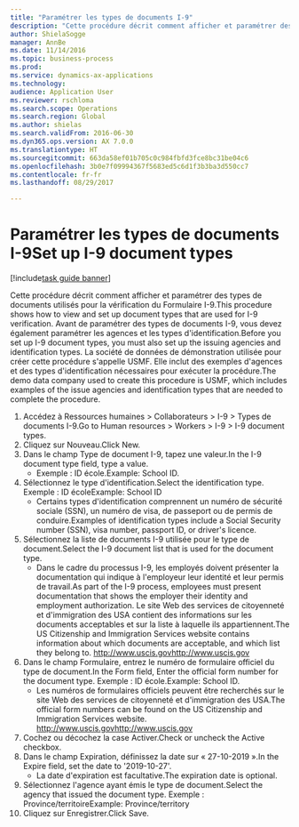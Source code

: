```yaml
--- 
title: "Paramétrer les types de documents I-9"
description: "Cette procédure décrit comment afficher et paramétrer des types de documents utilisés pour la vérification du Formulaire I-9."
author: ShielaSogge
manager: AnnBe
ms.date: 11/14/2016
ms.topic: business-process
ms.prod: 
ms.service: dynamics-ax-applications
ms.technology: 
audience: Application User
ms.reviewer: rschloma
ms.search.scope: Operations
ms.search.region: Global
ms.author: shielas
ms.search.validFrom: 2016-06-30
ms.dyn365.ops.version: AX 7.0.0
ms.translationtype: HT
ms.sourcegitcommit: 663da58ef01b705c0c984fbfd3fce8bc31be04c6
ms.openlocfilehash: 3b0e7f09994367f5683ed5c6d1f3b3ba3d550cc7
ms.contentlocale: fr-fr
ms.lasthandoff: 08/29/2017

---
```

# <a name="set-up-i-9-document-types"></a><span data-ttu-id="df1c4-103">Paramétrer les types de documents I-9</span><span class="sxs-lookup"><span data-stu-id="df1c4-103">Set up I-9 document types</span></span>

[!include[task guide banner](../../../includes/task-guide-banner.md)]

<span data-ttu-id="df1c4-104">Cette procédure décrit comment afficher et paramétrer des types de documents utilisés pour la vérification du Formulaire I-9.</span><span class="sxs-lookup"><span data-stu-id="df1c4-104">This procedure shows how to view and set up document types that are used for I-9 verification.</span></span> <span data-ttu-id="df1c4-105">Avant de paramétrer des types de documents I-9, vous devez également paramétrer les agences et les types d'identification.</span><span class="sxs-lookup"><span data-stu-id="df1c4-105">Before you set up I-9 document types, you must also set up the issuing agencies and identification types.</span></span> <span data-ttu-id="df1c4-106">La société de données de démonstration utilisée pour créer cette procédure s'appelle USMF. Elle inclut des exemples d'agences et des types d'identification nécessaires pour exécuter la procédure.</span><span class="sxs-lookup"><span data-stu-id="df1c4-106">The demo data company used to create this procedure is USMF, which includes examples of the issue agencies and identification types that are needed to complete the procedure.</span></span>

1. <span data-ttu-id="df1c4-107">Accédez à Ressources humaines > Collaborateurs > I-9 > Types de documents I-9.</span><span class="sxs-lookup"><span data-stu-id="df1c4-107">Go to Human resources > Workers > I-9 > I-9 document types.</span></span>
2. <span data-ttu-id="df1c4-108">Cliquez sur Nouveau.</span><span class="sxs-lookup"><span data-stu-id="df1c4-108">Click New.</span></span>
3. <span data-ttu-id="df1c4-109">Dans le champ Type de document I-9, tapez une valeur.</span><span class="sxs-lookup"><span data-stu-id="df1c4-109">In the I-9 document type field, type a value.</span></span>
    * <span data-ttu-id="df1c4-110">Exemple : ID école.</span><span class="sxs-lookup"><span data-stu-id="df1c4-110">Example: School ID.</span></span>  
4. <span data-ttu-id="df1c4-111">Sélectionnez le type d'identification.</span><span class="sxs-lookup"><span data-stu-id="df1c4-111">Select the identification type.</span></span>  <span data-ttu-id="df1c4-112">Exemple : ID école</span><span class="sxs-lookup"><span data-stu-id="df1c4-112">Example:  School ID</span></span>
    * <span data-ttu-id="df1c4-113">Certains types d'identification comprennent un numéro de sécurité sociale (SSN), un numéro de visa, de passeport ou de permis de conduire.</span><span class="sxs-lookup"><span data-stu-id="df1c4-113">Examples of identification types include a Social Security number (SSN), visa number, passport ID, or driver's licence.</span></span>  
5. <span data-ttu-id="df1c4-114">Sélectionnez la liste de documents I-9 utilisée pour le type de document.</span><span class="sxs-lookup"><span data-stu-id="df1c4-114">Select the I-9 document list that is used for the document type.</span></span>
    * <span data-ttu-id="df1c4-115">Dans le cadre du processus I-9, les employés doivent présenter la documentation qui indique à l'employeur leur identité et leur permis de travail.</span><span class="sxs-lookup"><span data-stu-id="df1c4-115">As part of the I-9 process, employees must present documentation that shows the employer their identity and employment authorization.</span></span> <span data-ttu-id="df1c4-116">Le site Web des services de citoyenneté et d'immigration des USA contient des informations sur les documents acceptables et sur la liste à laquelle ils appartiennent.</span><span class="sxs-lookup"><span data-stu-id="df1c4-116">The US Citizenship and Immigration Services website contains information about which documents are acceptable, and which list they belong to.</span></span>  <span data-ttu-id="df1c4-117">http://www.uscis.gov</span><span class="sxs-lookup"><span data-stu-id="df1c4-117">http://www.uscis.gov</span></span>  
6. <span data-ttu-id="df1c4-118">Dans le champ Formulaire, entrez le numéro de formulaire officiel du type de document.</span><span class="sxs-lookup"><span data-stu-id="df1c4-118">In the Form field, Enter the official form number for the document type.</span></span> <span data-ttu-id="df1c4-119">Exemple : ID école.</span><span class="sxs-lookup"><span data-stu-id="df1c4-119">Example: School ID.</span></span>
    * <span data-ttu-id="df1c4-120">Les numéros de formulaires officiels peuvent être recherchés sur le site Web des services de citoyenneté et d'immigration des USA.</span><span class="sxs-lookup"><span data-stu-id="df1c4-120">The official form numbers can be found on the US Citizenship and Immigration Services website.</span></span>  <span data-ttu-id="df1c4-121">http://www.uscis.gov</span><span class="sxs-lookup"><span data-stu-id="df1c4-121">http://www.uscis.gov</span></span>  
7. <span data-ttu-id="df1c4-122">Cochez ou décochez la case Activer.</span><span class="sxs-lookup"><span data-stu-id="df1c4-122">Check or uncheck the Active checkbox.</span></span>
8. <span data-ttu-id="df1c4-123">Dans le champ Expiration, définissez la date sur « 27-10-2019 ».</span><span class="sxs-lookup"><span data-stu-id="df1c4-123">In the Expire field, set the date to '2019-10-27'.</span></span>
    * <span data-ttu-id="df1c4-124">La date d'expiration est facultative.</span><span class="sxs-lookup"><span data-stu-id="df1c4-124">The expiration date is optional.</span></span>  
9. <span data-ttu-id="df1c4-125">Sélectionnez l'agence ayant émis le type de document.</span><span class="sxs-lookup"><span data-stu-id="df1c4-125">Select the agency that issued the document type.</span></span> <span data-ttu-id="df1c4-126">Exemple : Province/territoire</span><span class="sxs-lookup"><span data-stu-id="df1c4-126">Example: Province/territory</span></span>
10. <span data-ttu-id="df1c4-127">Cliquez sur Enregistrer.</span><span class="sxs-lookup"><span data-stu-id="df1c4-127">Click Save.</span></span>


